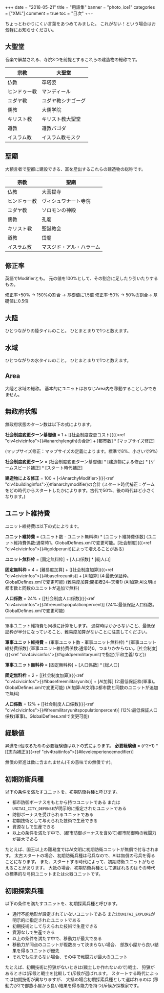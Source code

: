 +++
date = "2018-05-21"
title = "用語集"
banner = "photo_ice1"
categories = ["XML"]
comment = true
toc = "目次"
+++

ちょっとわかりにくい言葉をあつめてみました。
これがない！という場合はお気軽にお知らせください。

## 大聖堂
音楽で解禁される、寺院3つを前提とするこれらの建造物の総称です。

宗教|大聖堂
---|---
仏教|卒塔婆
ヒンドゥー教|マンディール
ユダヤ教|ユダヤ教シナゴーグ
儒教|大儒学院
キリスト教|キリスト教大聖堂
道教|道教パゴダ
イスラム教|イスラム教モスク

## 聖廟
大預言者で聖都に建設できる、富を産出するこれらの建造物の総称です。

宗教|聖廟
---|---
仏教|大菩提寺
ヒンドゥー教|ヴィシュワナート寺院
ユダヤ教|ソロモンの神殿
儒教|孔廟
キリスト教|聖誕教会
道教|岱廟
イスラム教|マスジド・アル・ハラーム

## 修正率
英語でModifierとも。
元の値を100%として、その割合に足したり引いたりするもの。

修正率+50% → 150%の割合 → 基礎値に1.5倍
修正率-50% → 50%の割合→ 基礎値に0.5倍

## 大陸
ひとつながりの陸タイルのこと。
ひとまとまりで1つと数えます。

## 水域
ひとつながりの水タイルのこと。
ひとまとまりで1つと数えます。

## Area
大陸と水域の総称。
基本的にユニットはおなじArea内を移動することしかできません。

## 無政府状態

無政府状態のターン数は以下の式によります。

**社会制度変更ターン基礎値** = 1 + \[[社会制度変更コスト]({{<ref "civ4civicinfos">}}#ianarchylength)の合計\] + \[都市数\] * \[マップサイズ修正\]

(マップサイズ修正：マップサイズの定義によります。標準で8%、小さいで9%)

**社会制度変更ターン** = \[社会制度変更ターン基礎値\] * \[建造物による修正\] * \[ゲームスピード補正\] * \[スタート時代補正\]

**建造物による修正** = 100 + [\<iAnarchyModifier\>]({{<ref "civ4buildinginfos">}}#ianarchymodifier)の合計
(スタート時代補正：ゲームをどの時代からスタートしたかによります。古代で50%、後の時代ほど小さくなります。)

## ユニット維持費

ユニット維持費は以下の式によります。

**ユニット維持費** = (ユニット数 - ユニット無料枠) * \[ユニット維持費係数\]
(ユニット維持費係数:通常時1。GlobalDefines.xmlで変更可能。[社会制度]({{<ref "civ4civicinfos">}}#igoldperunit)によって増えることがある)

**ユニット無料枠** = \[固定無料枠\] + \[人口係数\] * \[総人口\]

**固定無料枠** = 4 + \[難易度加算\] + \[[社会制度加算]({{<ref "civ4civicinfos">}}#ibasefreeunits)\] + \[AI加算\]
(4:最低保証枠。GlobalDefines.xmlで変更可能)
(難易度加算:開拓者24~天帝1)
(AI加算:AI文明は都市数と同数のユニットが追加で無料)

**人口係数** = 24% + \[[社会制度人口係数]({{<ref "civ4civicinfos">}}#ifreeunitspopulationpercent)\]
(24%:最低保証人口係数。GlobalDefines.xmlで変更可能)

---

軍事ユニット維持費も同様に計算をします。
通常時はかからないこと、最低保証枠が半分になっていること、難易度加算がないことに注意してください。

**軍事ユニット維持費** = (軍事ユニット数 - 軍事ユニット無料枠) * \[軍事ユニット維持費係数\]
(軍事ユニット維持費係数:通常時0。つまりかからない。[社会制度]({{<ref "civ4civicinfos">}}#igoldpermilitaryunit)で指定(平和主義1など))

**軍事ユニット無料枠** = \[固定無料枠\] + \[人口係数\] * \[総人口\]

**固定無料枠** = 2 + \[[社会制度加算]({{<ref "civ4civicinfos">}}#ibasefreemilitaryunits)\] + \[AI加算\]
(2:最低保証枠(軍事)。GlobalDefines.xmlで変更可能)
(AI加算:AI文明は都市数と同数のユニットが追加で無料)

**人口係数** = 12% + \[[社会制度人口係数]({{<ref "civ4civicinfos">}}#ifreemilitaryunitspopulationpercent)\]
(12%:最低保証人口係数(軍事)。GlobalDefines.xmlで変更可能)

## 経験値

昇進を`i`個取るための必要経験値は以下の式によります。
**必要経験値** = (i^2+1) * \[[志向補正]({{<ref "civ4traitinfos">}}#ilevelexperiencemodifier)\]

無償の昇進は数に含まれません(その意味での無償です)。

## 初期防衛兵種
以下の条件を満たすユニットを、初期防衛兵種と呼びます。

- 都市防御ボーナスをもとから持つユニットである
または`UNITAI_CITY_DEFENSE`が明示的に指定されたユニットである
- 防御ボーナスを受けられるユニットである
- 初期技術として与えられた技術で生産できる
- 資源なしで生産できる
- 以上の条件を満たす中で、(都市防御ボーナスを含めて)都市防御時の戦闘力が最大である

たとえば、国王以上の難易度ではAI文明に初期防衛ユニットが無償で付与されます。
太古スタートの場合、初期防衛兵種は弓兵なので、AIは無償の弓兵を得ることになります。
また、スタートする時代によって、初期防衛ユニットがもらえることがあります。
大抵の場合、初期防衛兵種として選ばれるのはその時代の標準的な弓術ユニットまたは火器ユニットです。


## 初期探索兵種
以下の条件を満たすユニットを、初期探索兵種と呼びます。

- 通行不能地形が設定されていないユニットである
または`UNITAI_EXPLORE`が明示的に指定されたユニットである
- 初期技術として与えられた技術で生産できる
- 資源なしで生産できる
- 以上の条件を満たす中で、移動力が最大である
- 移動力が同点のユニットが複数あって決まらない場合、
部族小屋から良い結果を得るユニットが優先
- それでも決まらない場合、その中で戦闘力が最大のユニット

たとえば、初期技術に狩猟がないときは(戦士しか作れないので)戦士、
狩猟があるときは(斥候と戦士を比較して)斥候が選ばれます。
スタートする時代によっては初期技術が異なりますが、
大抵の場合初期探索兵種として選ばれるのは
(移動力が2で部族小屋から良い結果を得る能力を持つ)斥候か探検家です。
